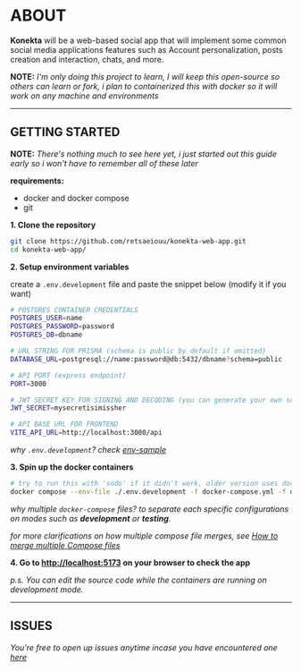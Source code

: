 # ABOUT

**Konekta** will be a web-based social app that will implement some common social media applications features such as Account personalization, posts creation and interaction, chats, and more.

**NOTE:** _I'm only doing this project to learn, I will keep this open-source so others can learn or fork, i plan to containerized this with docker so it will work on any machine and environments_

---

## GETTING STARTED

**NOTE:** _There's nothing much to see here yet, i just started out this guide early so i won't have to remember all of these later_

**requirements:**

- docker and docker compose
- git

**1. Clone the repository**

```bash
git clone https://github.com/retsaeiouu/konekta-web-app.git
cd konekta-web-app/
```

**2. Setup environment variables**

create a `.env.development` file and paste the snippet below (modify it if you want)

```bash
# POSTGRES CONTAINER CREDENTIALS
POSTGRES_USER=name
POSTGRES_PASSWORD=password
POSTGRES_DB=dbname

# URL STRING FOR PRISMA (schema is public by default if omitted)
DATABASE_URL=postgresql://name:password@db:5432/dbname?schema=public

# API PORT (express endpoint)
PORT=3000

# JWT SECRET KEY FOR SIGNING AND DECODING (you can generate your own secrets here if u want: https://jwtsecret.com/generate)
JWT_SECRET=mysecretisimissher

# API BASE URL FOR FRONTEND
VITE_API_URL=http://localhost:3000/api
```

_why `.env.development`? check [env-sample](https://github.com/retsaeiouu/konekta-web-app/blob/main/.env-sample)_

**3. Spin up the docker containers**

```bash
# try to run this with 'sudo' if it didn't work, older version uses docker-compose.
docker compose --env-file ./.env.development -f docker-compose.yml -f docker-compose.development.yml up -d
```

_why multiple `docker-compose` files? to separate each specific configurations on modes such as **development** or **testing**._

_for more clarifications on how multiple compose file merges, see [How to merge multiple Compose files](https://docs.docker.com/compose/how-tos/multiple-compose-files/merge/#how-to-merge-multiple-compose-files)_

**4. Go to [http://localhost:5173](http://localhost:5173) on your browser to check the app**

_p.s. You can edit the source code while the containers are running on development mode._

---

## ISSUES

_You're free to open up issues anytime incase you have encountered one [here](https://github.com/retsaeiouu/konekta-web-app/issues)_
